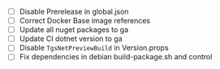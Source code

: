 - [ ] Disable Prerelease in global.json
- [ ] Correct Docker Base image references
- [ ] Update all nuget packages to ga
- [ ] Update CI dotnet version to ga
- [ ] Disable `TgsNetPreviewBuild` in Version.props
- [ ] Fix dependencies in debian build-package.sh and control
